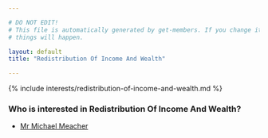 ```yaml
---

# DO NOT EDIT!
# This file is automatically generated by get-members. If you change it, bad
# things will happen.

layout: default
title: "Redistribution Of Income And Wealth"

---
```


{% include interests/redistribution-of-income-and-wealth.md %}

### Who is interested in Redistribution Of Income And Wealth?


* [Mr Michael Meacher](../members/mr-michael-meacher.html)
